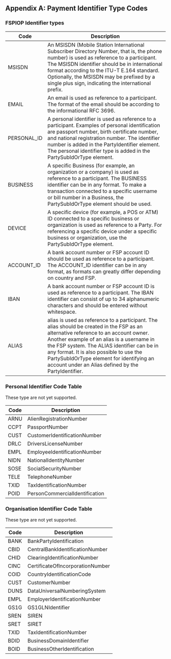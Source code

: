 ## Appendix A: Payment Identifier Type Codes
### FSPIOP Identifier types
|Code|Description|
| -- | -- |
|MSISDN|An MSISDN (Mobile Station International Subscriber Directory Number, that is, the phone number) is used as reference to a participant. The MSISDN identifier should be in international format according to the ITU-T E.164 standard. Optionally, the MSISDN may be prefixed by a single plus sign, indicating the international prefix.|
|EMAIL|An email is used as reference to a participant. The format of the email should be according to the informational RFC 3696.|
|PERSONAL_ID|A personal identifier is used as reference to a participant. Examples of personal identification are passport number, birth certificate number, and national registration number. The identifier number is added in the PartyIdentifier element. The personal identifier type is added in the PartySubIdOrType element.|
|BUSINESS|A specific Business (for example, an organization or a company) is used as reference to a participant. The BUSINESS identifier can be in any format. To make a transaction connected to a specific username or bill number in a Business, the PartySubIdOrType element should be used.|
|DEVICE|A specific device (for example, a POS or ATM) ID connected to a specific business or organization is used as reference to a Party. For referencing a specific device under a specific business or organization, use the PartySubIdOrType element.|
|ACCOUNT_ID|A bank account number or FSP account ID should be used as reference to a participant. The ACCOUNT_ID identifier can be in any format, as formats can greatly differ depending on country and FSP.|
|IBAN|A bank account number or FSP account ID is used as reference to a participant. The IBAN identifier can consist of up to 34 alphanumeric characters and should be entered without whitespace.|
|ALIAS| alias is used as reference to a participant. The alias should be created in the FSP as an alternative reference to an account owner. Another example of an alias is a username in the FSP system. The ALIAS identifier can be in any format. It is also possible to use the PartySubIdOrType element for identifying an account under an Alias defined by the PartyIdentifier.|


### Personal Identifier Code Table
These type are not yet supported.

|Code|Description|
| -- | -- |
|ARNU|AlienRegistrationNumber|
|CCPT|PassportNumber|
|CUST|CustomerIdentificationNumber|
|DRLC|DriversLicenseNumber|
|EMPL|EmployeeIdentificationNumber|
|NIDN|NationalIdentityNumber|
|SOSE|SocialSecurityNumber|
|TELE|TelephoneNumber|
|TXID|TaxIdentificationNumber|
|POID|PersonCommercialIdentification|


### Organisation Identifier Code Table
These type are not yet supported.

|Code|Description
| -- | -- |
|BANK|BankPartyIdentification|
|CBID|CentralBankIdentificationNumber|
|CHID|ClearingIdentificationNumber|
|CINC|CertificateOfIncorporationNumber|
|COID|CountryIdentificationCode|
|CUST|CustomerNumber|
|DUNS|DataUniversalNumberingSystem|
|EMPL|EmployerIdentificationNumber|
|GS1G|GS1GLNIdentifier|
|SREN|SIREN|
|SRET|SIRET|
|TXID|TaxIdentificationNumber|
|BDID|BusinessDomainIdentifier|
|BOID|BusinessOtherIdentification|
